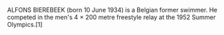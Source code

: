 ALFONS BIEREBEEK (born 10 June 1934) is a Belgian former swimmer. He competed in the men's 4 × 200 metre freestyle relay at the 1952 Summer Olympics.[1]
